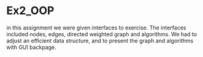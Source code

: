 # Ex2_OOP

in this assignment we were given interfaces to exercise. 
The interfaces included nodes, edges, directed weighted graph and algorithms.
We had to adjust an efficient data structure, and to present the graph and algorithms with GUI backpage.
